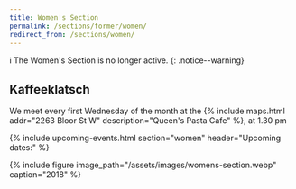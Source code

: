 ```yaml
---
title: Women's Section
permalink: /sections/former/women/
redirect_from: /sections/women/
---
```


:information_source: The Women's Section is no longer active.
{: .notice--warning}

##  Kaffeeklatsch

We meet every first Wednesday of the month at the {% include maps.html
addr="2263 Bloor St W" description="Queen's Pasta Cafe" %}, at 1.30 pm

{% include upcoming-events.html section="women" header="Upcoming dates:"
%}

{% include figure image_path="/assets/images/womens-section.webp"
caption="2018" %}
